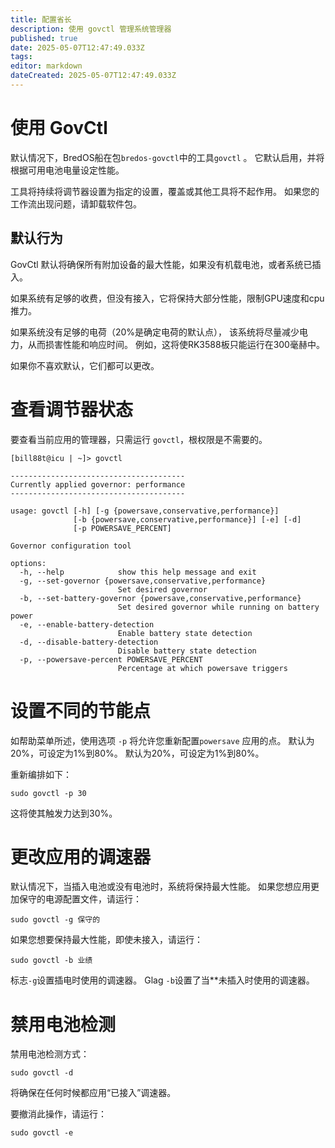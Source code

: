```yaml
---
title: 配置省长
description: 使用 govctl 管理系统管理器
published: true
date: 2025-05-07T12:47:49.033Z
tags:
editor: markdown
dateCreated: 2025-05-07T12:47:49.033Z
---
```


# 使用 GovCtl

默认情况下，BredOS船在包`bredos-govctl`中的工具`govctl` 。
它默认启用，并将根据可用电池电量设定性能。

工具将持续将调节器设置为指定的设置，覆盖或其他工具将不起作用。
如果您的工作流出现问题，请卸载软件包。

## 默认行为

GovCtl 默认将确保所有附加设备的最大性能，如果没有机载电池，或者系统已插入。

如果系统有足够的收费，但没有接入，它将保持大部分性能，限制GPU速度和cpu推力。

如果系统没有足够的电荷（20%是确定电荷的默认点），
该系统将尽量减少电力，从而损害性能和响应时间。
例如，这将使RK3588板只能运行在300毫赫中。

如果你不喜欢默认，它们都可以更改。

# 查看调节器状态

要查看当前应用的管理器，只需运行 `govctl`，根权限是不需要的。

```
[bill88t@icu | ~]> govctl

---------------------------------------
Currently applied governor: performance
---------------------------------------

usage: govctl [-h] [-g {powersave,conservative,performance}]
              [-b {powersave,conservative,performance}] [-e] [-d]
              [-p POWERSAVE_PERCENT]

Governor configuration tool

options:
  -h, --help            show this help message and exit
  -g, --set-governor {powersave,conservative,performance}
                        Set desired governor
  -b, --set-battery-governor {powersave,conservative,performance}
                        Set desired governor while running on battery power
  -e, --enable-battery-detection
                        Enable battery state detection
  -d, --disable-battery-detection
                        Disable battery state detection
  -p, --powersave-percent POWERSAVE_PERCENT
                        Percentage at which powersave triggers
```

# 设置不同的节能点

如帮助菜单所述，使用选项 `-p` 将允许您重新配置`powersave` 应用的点。 默认为20%，可设定为1%到80%。 默认为20%，可设定为1%到80%。

重新编排如下：

```
sudo govctl -p 30
```

这将使其触发力达到30%。

# 更改应用的调速器

默认情况下，当插入电池或没有电池时，系统将保持最大性能。
如果您想应用更加保守的电源配置文件，请运行：

```
sudo govctl -g 保守的
```

如果您想要保持最大性能，即使未接入，请运行：

```
sudo govctl -b 业绩
```

标志`-g`设置插电时使用的调速器。
Glag `-b`设置了当\*\*未插入时使用的调速器。

# 禁用电池检测

禁用电池检测方式：

```
sudo govctl -d
```

将确保在任何时候都应用“已接入”调速器。

要撤消此操作，请运行：

```
sudo govctl -e
```